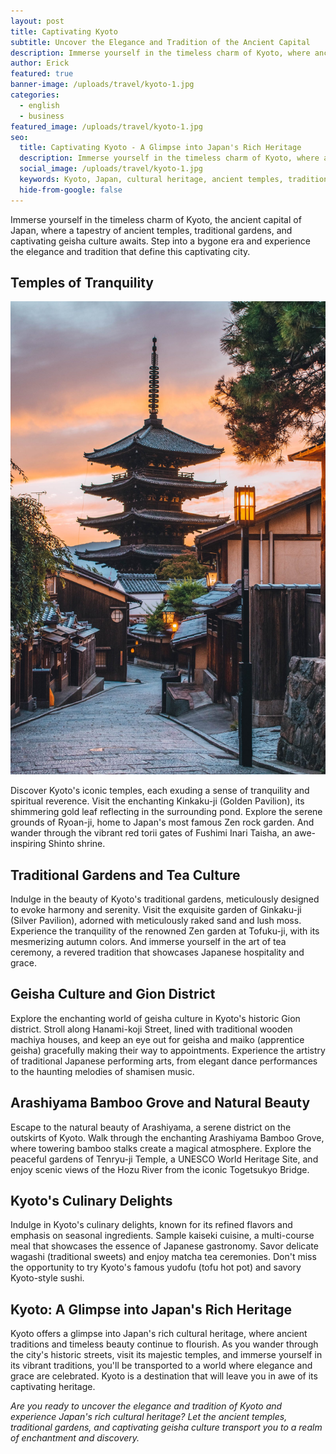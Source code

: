 ```yaml
---
layout: post
title: Captivating Kyoto
subtitle: Uncover the Elegance and Tradition of the Ancient Capital
description: Immerse yourself in the timeless charm of Kyoto, where ancient temples, traditional gardens, and captivating geisha culture transport you to a bygone era.
author: Erick
featured: true
banner-image: /uploads/travel/kyoto-1.jpg
categories:
  - english
  - business
featured_image: /uploads/travel/kyoto-1.jpg
seo:
  title: Captivating Kyoto - A Glimpse into Japan's Rich Heritage
  description: Immerse yourself in the timeless charm of Kyoto, where ancient temples, traditional gardens, and captivating geisha culture transport you to a bygone era.
  social_image: /uploads/travel/kyoto-1.jpg
  keywords: Kyoto, Japan, cultural heritage, ancient temples, traditional gardens, geisha culture
  hide-from-google: false
---
```



Immerse yourself in the timeless charm of Kyoto, the ancient capital of Japan, where a tapestry of ancient temples, traditional gardens, and captivating geisha culture awaits. Step into a bygone era and experience the elegance and tradition that define this captivating city.

## Temples of Tranquility

![Kyoto](/uploads/travel/kyoto-2.jpg)

Discover Kyoto's iconic temples, each exuding a sense of tranquility and spiritual reverence. Visit the enchanting Kinkaku-ji (Golden Pavilion), its shimmering gold leaf reflecting in the surrounding pond. Explore the serene grounds of Ryoan-ji, home to Japan's most famous Zen rock garden. And wander through the vibrant red torii gates of Fushimi Inari Taisha, an awe-inspiring Shinto shrine.

## Traditional Gardens and Tea Culture

Indulge in the beauty of Kyoto's traditional gardens, meticulously designed to evoke harmony and serenity. Visit the exquisite garden of Ginkaku-ji (Silver Pavilion), adorned with meticulously raked sand and lush moss. Experience the tranquility of the renowned Zen garden at Tofuku-ji, with its mesmerizing autumn colors. And immerse yourself in the art of tea ceremony, a revered tradition that showcases Japanese hospitality and grace.

## Geisha Culture and Gion District

Explore the enchanting world of geisha culture in Kyoto's historic Gion district. Stroll along Hanami-koji Street, lined with traditional wooden machiya houses, and keep an eye out for geisha and maiko (apprentice geisha) gracefully making their way to appointments. Experience the artistry of traditional Japanese performing arts, from elegant dance performances to the haunting melodies of shamisen music.

## Arashiyama Bamboo Grove and Natural Beauty

Escape to the natural beauty of Arashiyama, a serene district on the outskirts of Kyoto. Walk through the enchanting Arashiyama Bamboo Grove, where towering bamboo stalks create a magical atmosphere. Explore the peaceful gardens of Tenryu-ji Temple, a UNESCO World Heritage Site, and enjoy scenic views of the Hozu River from the iconic Togetsukyo Bridge.

## Kyoto's Culinary Delights

Indulge in Kyoto's culinary delights, known for its refined flavors and emphasis on seasonal ingredients. Sample kaiseki cuisine, a multi-course meal that showcases the essence of Japanese gastronomy. Savor delicate wagashi (traditional sweets) and enjoy matcha tea ceremonies. Don't miss the opportunity to try Kyoto's famous yudofu (tofu hot pot) and savory Kyoto-style sushi.

## Kyoto: A Glimpse into Japan's Rich Heritage

Kyoto offers a glimpse into Japan's rich cultural heritage, where ancient traditions and timeless beauty continue to flourish. As you wander through the city's historic streets, visit its majestic temples, and immerse yourself in its vibrant traditions, you'll be transported to a world where elegance and grace are celebrated. Kyoto is a destination that will leave you in awe of its captivating heritage.

*Are you ready to uncover the elegance and tradition of Kyoto and experience Japan's rich cultural heritage? Let the ancient temples, traditional gardens, and captivating geisha culture transport you to a realm of enchantment and discovery.*
